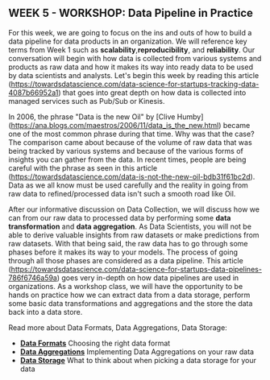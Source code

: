 ## WEEK 5 - WORKSHOP: Data Pipeline in Practice

For this week, we are going to focus on the ins and outs of how to build a data pipeline for data products in an organization. We will reference key terms from Week 1 such as __scalability__,__reproducibility__, and __reliability__. Our conversation will begin with how data is collected from various systems and products as raw data and how it makes its way into ready data to be used by data scientists and analysts. Let's begin this week by reading this article (https://towardsdatascience.com/data-science-for-startups-tracking-data-4087b66952a1) that goes into great depth on how data is collected into managed services such as Pub/Sub or Kinesis.

In 2006, the phrase "Data is the new Oil" by [Clive Humby] (https://ana.blogs.com/maestros/2006/11/data_is_the_new.html) became one of the most common phrase during that time. Why was that the case? The comparison came about because of the volume of raw data that was being tracked by various systems and because of the various forms of insights you can gather from the data. In recent times, people are being careful with the phrase as seen in this article (https://towardsdatascience.com/data-is-not-the-new-oil-bdb31f61bc2d). Data as we all know must be used carefully and the reality in going from raw data to refined/processed data isn't such a smooth road like Oil.

After our informative discussion on Data Collection, we will discuss how we can from our raw data to processed data by performing some __data transformation__ and __data aggregation__. As Data Scientists, you will not be able to derive valuable insights from raw datasets or make predictions from raw datasets. With that being said, the raw data has to go through some phases before it makes its way to your models. The process of going through all those phases are considered as a data pipeline. This article (https://towardsdatascience.com/data-science-for-startups-data-pipelines-786f6746a59a) goes very in-depth on how data pipelines are used in organizations. As a workshop class, we will have the opportunity to be hands on practice how we can extract data from a data storage, perform some basic data transformations and aggregations and the store the data back into a data store. 

Read more about Data Formats, Data Aggregations, Data Storage:

* [__Data Formats__](http://bigdata.black/infrastructure/storage/choose-data-format/) Choosing the right data format
* [__Data Aggregations__](https://towardsdatascience.com/aggregation-and-grouping-66396f26dd95) Implementing Data Aggregations on your raw data
* [__Data Storage__](https://aws.amazon.com/blogs/startups/picking-the-right-data-store-for-your-workload/) What to think about when picking a data storage for your data
